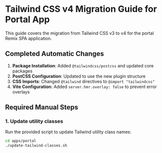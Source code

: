 # Tailwind CSS v4 Migration Guide for Portal App

This guide covers the migration from Tailwind CSS v3 to v4 for the portal Remix SPA application.

## Completed Automatic Changes

1. **Package Installation**: Added `@tailwindcss/postcss` and updated core packages
2. **PostCSS Configuration**: Updated to use the new plugin structure
3. **CSS Imports**: Changed `@tailwind` directives to `@import "tailwindcss"`
4. **Vite Configuration**: Added `server.hmr.overlay: false` to prevent error overlays

## Required Manual Steps

### 1. Update utility classes

Run the provided script to update Tailwind utility class names:

```bash
cd apps/portal
./update-tailwind-classes.sh
